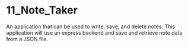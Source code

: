# 11_Note_Taker
An application that can be used to write, save, and delete notes. This application will use an express backend and save and retrieve note data from a JSON file.
